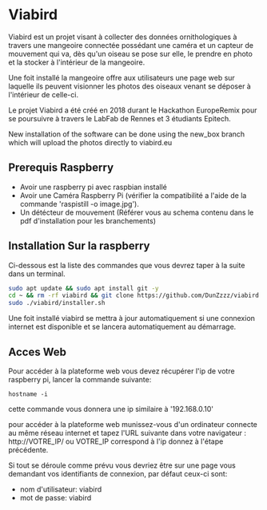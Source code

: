 # Viabird

Viabird est un projet visant à collecter des données ornithologiques à travers une mangeoire connectée possédant une caméra et un capteur de mouvement qui va, dès qu'un oiseau se pose sur elle,
le prendre en photo et la stocker à l'intérieur de la mangeoire.

Une foit installé la mangeoire offre aux utilisateurs une page web sur laquelle ils peuvent visionner les photos des oiseaux venant se déposer à l'intérieur de celle-ci.

Le projet Viabird a été créé en 2018 durant le Hackathon EuropeRemix pour se poursuivre à travers le LabFab de Rennes et 3 étudiants Epitech.

New installation of the software can be done using the new_box branch which will upload the photos directly to viabird.eu

## Prerequis Raspberry

 - Avoir une raspberry pi avec raspbian installé
 - Avoir une Caméra Raspberry Pi (vérifier la compatibilité a l'aide de la commande 'raspistill -o image.jpg').
 - Un détécteur de mouvement (Référer vous au schema contenu dans le pdf d'installation pour les branchements)

## Installation Sur la raspberry

Ci-dessous est la liste des commandes que vous devrez taper à la suite dans un terminal.
```bash
sudo apt update && sudo apt install git -y
cd ~ && rm -rf viabird && git clone https://github.com/DunZzzz/viabird.git
sudo ./viabird/installer.sh
```

Une foit installé viabird se mettra à jour automatiquement si une connexion internet est disponible et se lancera automatiquement au démarrage.

## Acces Web

Pour accéder à la plateforme web vous devez récupérer l'ip de votre raspberry pi, lancer la commande suivante:
```
hostname -i
```
cette commande vous donnera une ip similaire à '192.168.0.10'

pour accéder à la plateforme web munissez-vous d'un ordinateur connecte au même réseau internet et tapez l'URL suivante dans votre navigateur : http://VOTRE_IP/ ou VOTRE_IP correspond à l'ip donnez à l'étape précédente.

Si tout se déroule comme prévu vous devriez être sur une page vous demandant vos identifiants de connexion, par défaut ceux-ci sont:
 - nom d'utilisateur: viabird
 - mot de passe: viabird
